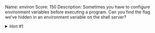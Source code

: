 Name: environ
Score: 150
Description: Sometimes you have to configure environment variables before executing a program. Can you find the flag we've hidden in an environment variable on the shell server?
<details><summary>Hint #1</summary>unix <a href="https://www.tutorialspoint.com/unix/unix-environment.htm">env</a></details>